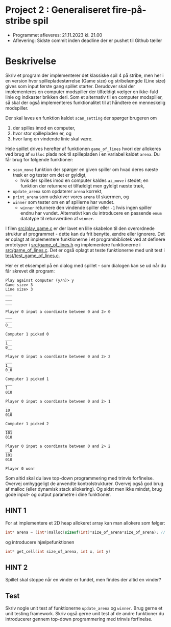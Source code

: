 # Project 2 : Generaliseret fire-på-stribe spil
- Programmet afleveres: 21.11.2023 kl. 21.00
- Aflevering: Sidste commit inden deadline der er pushet til Github tæller

# Beskrivelse
Skriv et program der implementerer det klassiske spil 4 på stribe, men her i en version hvor spillepladestørrelse (Game size) og stribelængde (Line size) gives som input første gang spillet starter.
Derudover skal der implementeres en computer modspiller der tilfældigt vælger en ikke-fuld linie og indkaster brikken deri.
Som et alternativ til en computer modspiller, så skal der også implementeres funktionalitet til at håndtere en menneskelig modspiller.

Der skal laves en funktion kaldet `scan_setting` der spørger brugeren om
1) der spilles imod en computer,
2) hvor stor spillepladen er, og
3) hvor lang en vindende linie skal være.

Hele spillet drives herefter af funktionen `game_of_lines` hvori der allokeres ved brug af `malloc` plads nok til spillepladen i en variabel kaldet `arena`. 
Du får brug for følgende funktioner:
- `scan_move` funktion der spørger en given spiller om hvad deres næste træk er og tester om det er gyldigt,
  - hvis der spilles imod en computer kaldes `ai_move` i stedet; en funktion der returnere et tilfældigt men gyldigt næste træk,
- `update_arena` som opdaterer `arena` korrekt, 
- `print_arena` som udskriver vores `arena` til skærmen, og
- `winner` som tester om en af spillerne har vundet. 
  - `winner` returnere den vindende spiller eller `-1` hvis ingen spiller endnu har vundet. Alternativt kan du introducere en passende `enum` datatype til returværdien af `winner`.  

I filen [src/play_game.c](src/play_game.c) er der lavet en lille skabelon til den overordnede struktur af programmet - dette kan du frit benytte, ændre eller ignorere.
Det er oplagt at implementere funktionerne i et programbibliotek ved at definere prototyper i [src/game_of_lines.h](src/game_of_lines.h) og implementere funktionerne i [src/game_of_lines.c](src/game_of_lines.c). 
Det er også oplagt at teste funktionerne med unit test i [test/test_game_of_lines.c](test/test_game_of_lines.c). 

Her er et eksempel på en dialog med spillet - som dialogen kan se ud når du får skrevet dit program:

```shell
Play against computer (y/n)> y
Game size> 3
Line size> 3
___
___
___

Player 0 input a coordinate between 0 and 2> 0
___
___
0__

Computer 1 picked 0
___
1__
0__

Player 0 input a coordinate between 0 and 2> 2
___
1__
0_0

Computer 1 picked 1
___
1__
010

Player 0 input a coordinate between 0 and 2> 1
___
10_
010

Computer 1 picked 2
___
101
010

Player 0 input a coordinate between 0 and 2> 2
__0
101
010

Player 0 won!
```

Som altid skal du lave top-down programmering med trinvis forfinelse. 
Overvej omhyggeligt de anvendte kontrolstrukturer. 
Overvej også god brug af malloc (eller dynamisk stack allokering). 
Og sidst men ikke mindst, brug gode input- og output parametre i dine funktioner.


## HINT 1
For at implementere et 2D heap allokeret array kan man allokere som følger:
```c
int* arena = (int*)malloc(sizeof(int)*size_of_arena*size_of_arena); // the arena is quadratic, i.e. 
```
og introducere hjælpefunktionen
```c
int* get_cell(int size_of_arena, int x, int y)
```

## HINT 2
Spillet skal stoppe når en vinder er fundet, men findes der altid en vinder? 

## Test
Skriv nogle unit test af funktionerne `update_arena` og `winner`.
Brug gerne et unit testing framework.
Skriv også gerne unit test af de andre funktioner du introducerer gennem top-down programmering med trinvis forfinelse. 
